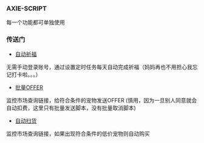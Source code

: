 ###  AXIE-SCRIPT

每一个功能都可单独使用


###  传送门

- [自动祈福](blessing)

无需手动登录账号，通过设置定时任务每天自动完成祈福（妈妈再也不用担心我忘记打卡啦。。。）

- [批量OFFER](make_offer)

监控市场查询链接，给符合条件的宠物发送OFFER (慎用，因为一旦别人同意就会自动扣费，这里只有批量发送脚本，没有批量取消脚本)

- [自动扫货](buy_axie)

监控市场查询链接，如果出现符合条件的低价宠物则自动购买